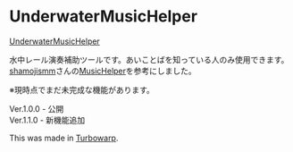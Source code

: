 # UnderwaterMusicHelper

<a href= "https://neguchi-smm2.github.io/UnderwaterMusicHelper/">UnderwaterMusicHelper</a>

水中レール演奏補助ツールです。あいことばを知っている人のみ使用できます。</br>
<a href= "https://github.com/ShamojiSMM" target="_blank" >shamojismm</a>さんの<a href= "https://shamojismm.github.io/MusicHelper/" target="_blank" >MusicHelper</a>を参考にしました。

※現時点でまだ未完成な機能があります。

Ver.1.0.0 - 公開</br>
Ver.1.1.0 - 新機能追加

This was made in <a href= "https://turbowarp.org" target="_blank" >Turbowarp</a>.
